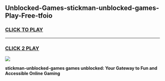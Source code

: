 
## Unblocked-Games-stickman-unblocked-games-Play-Free-tfoio
<h3>
<a href="https://premium76.site?title=stickman-unblocked-games&ref=20A">CLICK TO PLAY</a></h3>
<hr>

<h3>
<a href="https://premium76.site?title=stickman-unblocked-games&ref=20A">CLICK 2 PLAY</a>
  
</h3>

<a href="https://premium76.site?title=stickman-unblocked-games&ref=20A"><img src="https://clearcache.store/games.png"></a>


**stickman-unblocked-games games unblocked: Your Gateway to Fun and Accessible Online Gaming**
